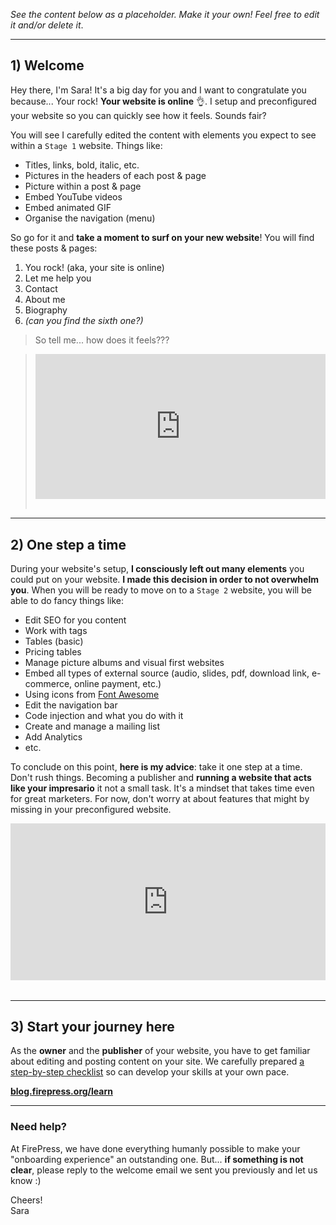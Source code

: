 *See the content below as a placeholder. Make it your own! Feel free to edit it and/or delete it*.

---

## 1) Welcome
Hey there, I'm Sara! It's a big day for you and I want to congratulate you because... Your rock! **Your website is online** 👌. I setup and preconfigured your website so you can quickly see how it feels. Sounds fair?

You will see I carefully edited the content with elements you expect to see within a `Stage 1` website. Things like:

- Titles, links, bold, italic, etc.
- Pictures in the headers of each post & page
- Picture within a post & page
- Embed YouTube videos
- Embed animated GIF
- Organise the navigation (menu)

So go for it and **take a moment to surf on your new website**! You will find these posts & pages:

1. You rock! (aka, your site is online)
2. Let me help you
3. Contact
4. About me
5. Biography
6. *(can you find the sixth one?)*

> So tell me... how does it feels???

> <div><div style="left: 0px; width: 100%; height: 0px; position: relative; padding-bottom: 49.8853%;"><iframe src="https://giphy.com/embed/gZq7GstcdqVXi/twitter/iframe" frameborder="0" allowfullscreen="true" webkitallowfullscreen="true" mozallowfullscreen="true" style="top: 0px; left: 0px; width: 100%; height: 100%; position: absolute;"></iframe></div></div><br>

--- 

## 2) One step a time

During your website's setup, **I consciously left out many elements** you could put on your website. **I made this decision in order to not overwhelm you**. When you will be ready to move on to a `Stage 2` website, you will be able to do fancy things like:

- Edit SEO for you content
- Work with tags
- Tables (basic)
- Pricing tables
- Manage picture albums and visual first websites
- Embed all types of external source (audio, slides, pdf, download link, e-commerce, online payment, etc.)
- Using icons from [Font Awesome](http://fontawesome.io/icons/) 
- Edit the navigation bar
- Code injection and what you do with it
- Create and manage a mailing list
- Add Analytics
- etc.

To conclude on this point, **here is my advice**: take it one step at a time. Don't rush things. Becoming a publisher and **running a website that acts like your impresario** it not a small task. It's a mindset that takes time even for great marketers. For now, don't worry at about features that might by missing in your preconfigured website.

<div><div style="left: 0px; width: 100%; height: 0px; position: relative; padding-bottom: 49.8853%;"><iframe src="https://giphy.com/embed/6ZW5f40T12iLS/twitter/iframe" frameborder="0" allowfullscreen="true" webkitallowfullscreen="true" mozallowfullscreen="true" style="top: 0px; left: 0px; width: 100%; height: 100%; position: absolute;"></iframe></div></div><br>

---

## 3) Start your journey here

As the **owner** and the **publisher** of your website, you have to get familiar about editing and posting content on your site. We carefully prepared [a step-by-step checklist](http://blog.firepress.org/learn/) so can develop your skills at your own pace.

[**blog.firepress.org/learn**](http://blog.firepress.org/learn/)

---

### Need help?

At FirePress, we have done everything humanly possible to make your "onboarding experience" an outstanding one. But... **if something is not clear**, please reply to the welcome email we sent you previously and let us know :)

Cheers!<br>Sara<br>